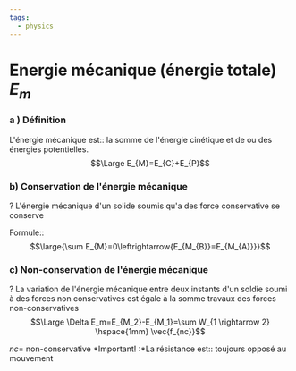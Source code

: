 ```yaml
---
tags:
  - physics
---
```

# Energie mécanique (énergie totale) $E_m$

### a ) Définition

L'énergie mécanique est:: la somme de l'énergie cinétique et de ou des énergies potentielles.$$\Large E_{M}=E_{C}+E_{P}$$

### b) Conservation de l'énergie mécanique
?
L'énergie mécanique d'un solide soumis qu'a des force conservative se conserve


Formule::$$\large{\sum E_{M}=0\leftrightarrow{E_{M_{B}}=E_{M_{A}}}}$$
### c) Non-conservation de l'énergie mécanique
?
La variation de l'énergie mécanique entre deux  instants d'un soldie soumi à des forces non conservatives est égale à la somme travaux des forces non-conservatives$$\Large \Delta E_m=E_{M_2}-E_{M_1}=\sum W_{1 \rightarrow 2} \hspace{1mm} \vec{f_{nc}}$$

$nc =$ non-conservative
*Important! :*La résistance est:: toujours  opposé au mouvement
